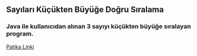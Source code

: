 ## Sayıları Küçükten Büyüğe Doğru Sıralama

### Java ile kullanıcıdan alınan 3 sayıyı küçükten büyüğe sıralayan program.

[Patika Linki](https://app.patika.dev/courses/backend-bootcamp-hazirlik-programi-3hafta/pratik-sayi-siralama)
